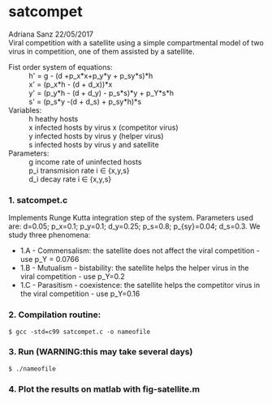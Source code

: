 # satcompet
Adriana Sanz 22/05/2017  
Viral competition with a satellite using a simple compartmental model of two virus in competition, one of them assisted by a satellite.
<dl>
<dt>Fist order system of equations:</dt>
	<dd>h' = g - (d +p_x*x+p_y*y + p_sy*s)*h</dd>
	<dd>x' = (p_x*h - (d + d_x))*x</dd>
	<dd>y' = (p_y*h - (d + d_y) - p_s*s)*y + p_Y*s*h </dd>
	<dd>s' = (p_s*y -(d + d_s) + p_sy*h)*s</dd>
<dt>Variables:</dt>
	<dd>h heathy hosts</dd>
	<dd>x infected hosts by virus x (competitor virus)</dd> 
	<dd>y infected hosts by virus y (helper virus)</dd>
	<dd>s infected hosts by virus y and satellite</dd> 
<dt>Parameters:</dt>
	<dd>g income rate of uninfected hosts</dd> 
	<dd>p_i transmision rate i &#8712; {x,y,s}</dd> 
	<dd>d_i decay rate i &#8712; {x,y,s}</dd>   
</dl>

### 1. satcompet.c
Implements Runge Kutta integration step of the system. Parameters used are: d=0.05; p_x=0.1; p_y=0.1; d_y=0.25; p_s=0.8; p_{sy}=0.04; d_s=0.3. We study three phenomena:    
  - 1.A - Commensalism: the satellite does not affect the viral competition - use p_Y = 0.0766  
  - 1.B - Mutualism - bistability: the satellite helps the helper virus in the viral competition - use p_Y=0.2  
  - 1.C - Parasitism - coexistence: the satellite helps the competitor virus in the viral competition - use p_Y=0.16
	
### 2. Compilation routine: 
```
$ gcc -std=c99 satcompet.c -o nameofile
```
### 3. Run (WARNING:this may take several days)
```
$ ./nameofile
```
### 4. Plot the results on matlab with fig-satellite.m
